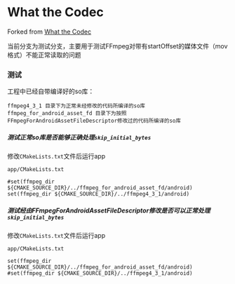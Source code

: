 # What the Codec

Forked from [What the Codec](https://github.com/Javernaut/WhatTheCodec)

当前分支为测试分支，主要用于测试FFmpeg对带有startOffset的媒体文件（mov格式）不能正常读取的问题

### 测试
工程中已经自带编译好的so库：
```
ffmpeg4_3_1 目录下为正常未经修改的代码所编译的so库
ffmpeg_for_android_asset_fd 目录下为按照FFmpegForAndroidAssetFileDescriptor修改过的代码所编译的so库
```
##### 测试正常so库是否能够正确处理`skip_initial_bytes`

修改`CMakeLists.txt`文件后运行app
```
app/CMakeLists.txt

#set(ffmpeg_dir ${CMAKE_SOURCE_DIR}/../ffmpeg_for_android_asset_fd/android)
set(ffmpeg_dir ${CMAKE_SOURCE_DIR}/../ffmpeg4_3_1/android)
```
##### 测试经由FFmpegForAndroidAssetFileDescriptor修改是否可以正常处理`skip_initial_bytes`

修改`CMakeLists.txt`文件后运行app
```
app/CMakeLists.txt

set(ffmpeg_dir ${CMAKE_SOURCE_DIR}/../ffmpeg_for_android_asset_fd/android)
#set(ffmpeg_dir ${CMAKE_SOURCE_DIR}/../ffmpeg4_3_1/android)
```
